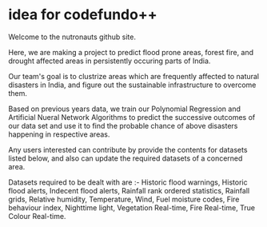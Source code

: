 # idea for codefundo++

Welcome to the nutronauts github site. 

Here, we are making a project to predict flood prone areas, forest fire, and drought affected areas in persistently occuring parts of India.

Our team's goal is to clustrize areas which are frequently affected to natural disasters in India, and figure out the sustainable infrastructure to overcome them.

Based on previous years data, we train our Polynomial Regression and Artificial Nueral Network Algorithms to predict the successive outcomes of our data set and use it to find the probable chance of above disasters happening in respective areas.

Any users interested can contribute by provide the contents for datasets listed below, and also can update the required datasets of a concerned area.

Datasets required to be dealt with are :-
Historic flood warnings, Historic flood alerts, Indecent flood alerts, Rainfall rank ordered statistics, Rainfall grids, Relative humidity, Temperature, Wind, Fuel moisture codes, Fire behaviour index, Nighttime light, Vegetation Real-time, Fire Real-time, True Colour Real-time.

